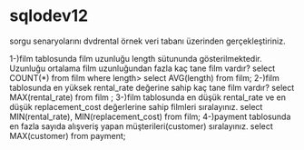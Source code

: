 # sqlodev12
sorgu senaryolarını dvdrental örnek veri tabanı üzerinden gerçekleştiriniz.

1-)film tablosunda film uzunluğu length sütununda gösterilmektedir. Uzunluğu ortalama film uzunluğundan fazla kaç tane film vardır?
select COUNT(*) from film where length> select AVG(length) from film;
2-)film tablosunda en yüksek rental_rate değerine sahip kaç tane film vardır?
select MAX(rental_rate) from film ;
3-)film tablosunda en düşük rental_rate ve en düşük replacement_cost değerlerine sahip filmleri sıralayınız.
select MIN(rental_rate), MIN(replacement_cost) from film;
4-)payment tablosunda en fazla sayıda alışveriş yapan müşterileri(customer) sıralayınız.
select MAX(customer) from payment;
